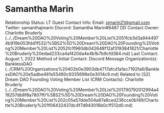 # Samantha Marin

Relationship Status: LT Guest
Contact Info: Email: sjmarin21@gmail.com
Twitter: samanthajmarin
Discord: Samantha Marin#8487
DD Contact Owner: Charlotte Bruderly (../../Dream%20DAO%20Voting%20Member%20List%2051fcb3d3a9444974b919b053fdd1f532/%5BS2%5D%20Dream%20DAO%20Founding%20Voting%20Member%20List%2052fc1f960db042648f12af3193841821/Charlotte%20Bruderly%20edad233ca4af420da4e4b1b7b9cfd384.md)
Last Contact: August 1, 2022
Method of Initial Contact: Discord Message
Organization(s): BanklessDAO (../CRM%20Organizations%20402b0e3903db4717afcd1a1ec7192fa6/BanklessDAO%20e5adbe481e55480c9335696e0e3014c9.md)
Related to [S2] Dream DAO Founding Voting Member List (CRM Contacts): Charlotte Bruderly (../../Dream%20DAO%20Voting%20Member%20List%201790792012994a419257db8f8a7807ff/%5BS2%5D%20Dream%20DAO%20Founding%20Voting%20Member%20List%202c05a57dde504a87a8ced236cce0b149/Charlotte%20Bruderly%201f06432437dc4f7d943016b0c1f512d0.md)